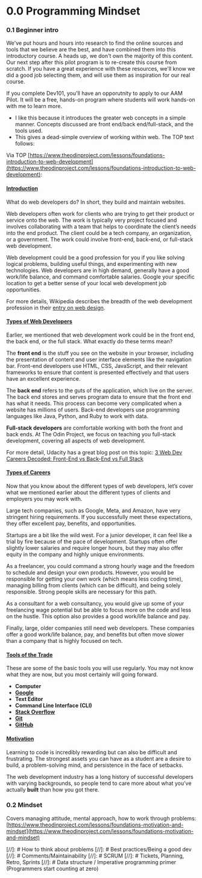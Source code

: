 # 0.0 Programming Mindset

### 0.1 Beginner intro

We've put hours and hours into research to find the online sources and tools that we believe are the best, and have combined them into this introductory course. A heads up, we don't own the majority of this content. Our next step after this pilot program is to re-create this course from scratch. If you have a great experience with these resources, we'll know we did a good job selecting them, and will use them as inspiration for our real course.

If you complete Dev101, you'll have an opporutnity to apply to our AAM Pilot. It will be a free, hands-on program where students will work hands-on with me to learn more.

* I like this because it introduces the greater web concepts in a simple manner. Concepts discussed are front end/back end/full-stack, and the tools used.
* This gives a dead-simple overview of working within web. The TOP text follows:

Via TOP [https://www.theodinproject.com/lessons/foundations-introduction-to-web-development](https://www.theodinproject.com/lessons/foundations-introduction-to-web-development):

#### [Introduction](https://www.theodinproject.com/lessons/foundations-introduction-to-web-development#introduction)

What do web developers do? In short, they build and maintain websites.

Web developers often work for clients who are trying to get their product or service onto the web. The work is typically very project focused and involves collaborating with a team that helps to coordinate the client’s needs into the end product. The client could be a tech company, an organization, or a government. The work could involve front-end, back-end, or full-stack web development.

Web development could be a good profession for you if you like solving logical problems, building useful things, and experimenting with new technologies. Web developers are in high demand, generally have a good work/life balance, and command comfortable salaries. Google your specific location to get a better sense of your local web development job opportunities.

For more details, Wikipedia describes the breadth of the web development profession in their [entry on web design](https://en.wikipedia.org/wiki/Web\_design).

#### [Types of Web Developers](https://www.theodinproject.com/lessons/foundations-introduction-to-web-development#types-of-web-developers)

Earlier, we mentioned that web development work could be in the front end, the back end, or the full stack. What exactly do these terms mean?

The **front end** is the stuff you see on the website in your browser, including the presentation of content and user interface elements like the navigation bar. Front-end developers use HTML, CSS, JavaScript, and their relevant frameworks to ensure that content is presented effectively and that users have an excellent experience.

The **back end** refers to the guts of the application, which live on the server. The back end stores and serves program data to ensure that the front end has what it needs. This process can become very complicated when a website has millions of users. Back-end developers use programming languages like Java, Python, and Ruby to work with data.

**Full-stack developers** are comfortable working with both the front and back ends. At The Odin Project, we focus on teaching you full-stack development, covering all aspects of web development.

For more detail, Udacity has a great blog post on this topic: [3 Web Dev Careers Decoded: Front-End vs Back-End vs Full Stack](http://blog.udacity.com/2014/12/front-end-vs-back-end-vs-full-stack-web-developers.html)

#### [Types of Careers](https://www.theodinproject.com/lessons/foundations-introduction-to-web-development#types-of-careers)

Now that you know about the different types of web developers, let’s cover what we mentioned earlier about the different types of clients and employers you may work with.

Large tech companies, such as Google, Meta, and Amazon, have very stringent hiring requirements. If you successfully meet these expectations, they offer excellent pay, benefits, and opportunities.

Startups are a bit like the wild west. For a junior developer, it can feel like a trial by fire because of the pace of development. Startups often offer slightly lower salaries and require longer hours, but they may also offer equity in the company and highly unique environments.

As a freelancer, you could command a strong hourly wage and the freedom to schedule and design your own products. However, you would be responsible for getting your own work (which means less coding time), managing billing from clients (which can be difficult), and being solely responsible. Strong people skills are necessary for this path.

As a consultant for a web consultancy, you would give up some of your freelancing wage potential but be able to focus more on the code and less on the hustle. This option also provides a good work/life balance and pay.

Finally, large, older companies still need web developers. These companies offer a good work/life balance, pay, and benefits but often move slower than a company that is highly focused on tech.

#### [Tools of the Trade](https://www.theodinproject.com/lessons/foundations-introduction-to-web-development#tools-of-the-trade)

These are some of the basic tools you will use regularly. You may not know what they are now, but you most certainly will going forward.

* **Computer**
* [**Google**](https://www.google.com/)
* **Text Editor**
* **Command Line Interface (CLI)**
* [**Stack Overflow**](http://stackoverflow.com/)
* [**Git**](https://git-scm.com/)
* [**GitHub**](https://github.com/)

#### [Motivation](https://www.theodinproject.com/lessons/foundations-introduction-to-web-development#motivation)

Learning to code is incredibly rewarding but can also be difficult and frustrating. The strongest assets you can have as a student are a desire to build, a problem-solving mind, and persistence in the face of setbacks.

The web development industry has a long history of successful developers with varying backgrounds, so people tend to care more about what you’ve actually **built** than how you got there.

### 0.2 Mindset

Covers managing attitude, mental approach, how to work through problems: [https://www.theodinproject.com/lessons/foundations-motivation-and-mindset](https://www.theodinproject.com/lessons/foundations-motivation-and-mindset)

\[//]: # How to think about problems \[//]: # Best practices/Being a good dev \[//]: # Comments/Maintainability \[//]: # SCRUM \[//]: # Tickets, Planning, Retro, Sprints \[//]: # Data structure / Imperative programming primer (Programmers start counting at zero)
